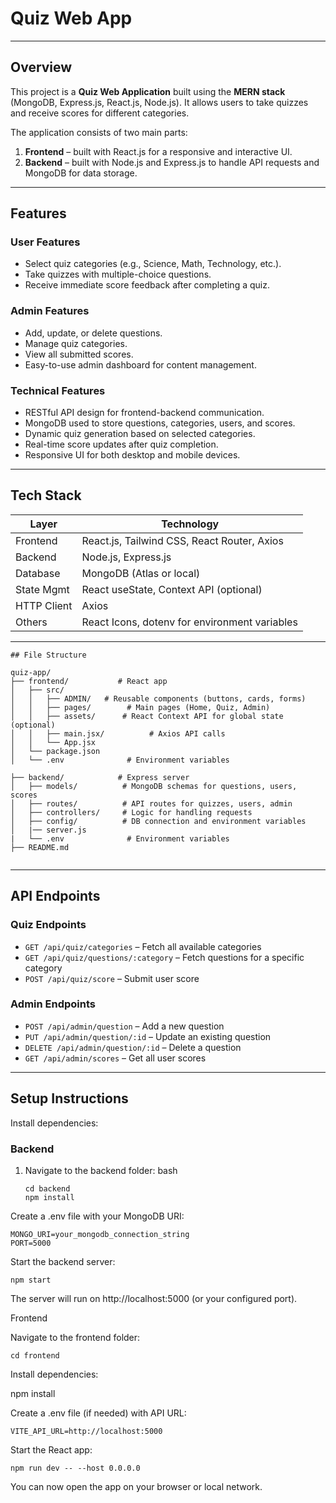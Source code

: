 # Quiz Web App

---

## Overview
This project is a **Quiz Web Application** built using the **MERN stack** (MongoDB, Express.js, React.js, Node.js). It allows users to take quizzes and receive scores for different categories.  

The application consists of two main parts:  
1. **Frontend** – built with React.js for a responsive and interactive UI.  
2. **Backend** – built with Node.js and Express.js to handle API requests and MongoDB for data storage.  

---

## Features

### User Features
- Select quiz categories (e.g., Science, Math, Technology, etc.).  
- Take quizzes with multiple-choice questions.  
- Receive immediate score feedback after completing a quiz.  

### Admin Features
- Add, update, or delete questions.  
- Manage quiz categories.  
- View all submitted scores.  
- Easy-to-use admin dashboard for content management.  

### Technical Features
- RESTful API design for frontend-backend communication.  
- MongoDB used to store questions, categories, users, and scores.  
- Dynamic quiz generation based on selected categories.  
- Real-time score updates after quiz completion.  
- Responsive UI for both desktop and mobile devices.  

---

## Tech Stack

| Layer        | Technology |
| ------------ | ---------- |
| Frontend     | React.js, Tailwind CSS, React Router, Axios |
| Backend      | Node.js, Express.js |
| Database     | MongoDB (Atlas or local) |
| State Mgmt   | React useState, Context API (optional) |
| HTTP Client  | Axios |
| Others       | React Icons, dotenv for environment variables |

---
```
## File Structure

quiz-app/
├── frontend/           # React app
│   ├── src/
│   │   ├── ADMIN/   # Reusable components (buttons, cards, forms)
│   │   ├── pages/        # Main pages (Home, Quiz, Admin)
│   │   ├── assets/      # React Context API for global state (optional)
│   │   ├── main.jsx/          # Axios API calls
│   │   └── App.jsx
│   └── package.json
│   └── .env              # Environment variables

├── backend/            # Express server
│   ├── models/          # MongoDB schemas for questions, users, scores
│   ├── routes/          # API routes for quizzes, users, admin
│   ├── controllers/     # Logic for handling requests
│   ├── config/          # DB connection and environment variables
│   |── server.js
|   └── .env              # Environment variables
├── README.md
              

```
---

## API Endpoints

### Quiz Endpoints
- `GET /api/quiz/categories` – Fetch all available categories  
- `GET /api/quiz/questions/:category` – Fetch questions for a specific category  
- `POST /api/quiz/score` – Submit user score  

### Admin Endpoints
- `POST /api/admin/question` – Add a new question  
- `PUT /api/admin/question/:id` – Update an existing question  
- `DELETE /api/admin/question/:id` – Delete a question  
- `GET /api/admin/scores` – Get all user scores  

---

## Setup Instructions
Install dependencies:

### Backend
1. Navigate to the backend folder:
bash

       cd backend
       npm install

Create a .env file with your MongoDB URI:

    MONGO_URI=your_mongodb_connection_string
    PORT=5000

Start the backend server:
 
    npm start

The server will run on http://localhost:5000 (or your configured port).

Frontend

Navigate to the frontend folder:

    cd frontend

Install dependencies:

  npm install

Create a .env file (if needed) with API URL:

    VITE_API_URL=http://localhost:5000

Start the React app:

    npm run dev -- --host 0.0.0.0

You can now open the app on your browser or local network.
